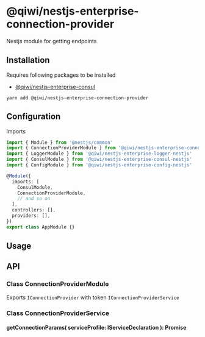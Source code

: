 # @qiwi/nestjs-enterprise-connection-provider
Nestjs module for getting endpoints

## Installation
Requires following packages to be installed
- [@qiwi/nestjs-enterprise-consul](https://github.com/qiwi/nestjs-enterprise/tree/master/packages/consul)

```shell script
yarn add @qiwi/nestjs-enterprise-connection-provider
```
## Configuration
Imports
```typescript
import { Module } from '@nestjs/common'
import { ConnectionProviderModule } from '@qiwi/nestjs-enterprise-connection-provider'
import { LoggerModule } from '@qiwi/nestjs-enterprise-logger-nestjs'
import { ConsulModule } from '@qiwi/nestjs-enterprise-consul-nestjs'
import { ConfigModule } from '@qiwi/nestjs-enterprise-config-nestjs'

@Module({
  imports: [
    ConsulModule,
    ConnectionProviderModule,
    // and so on
  ],
  controllers: [],
  providers: [],
})
export class AppModule {}
```
## Usage

## API
### Class ConnectionProviderModule
Exports `IConnectionProvider` with token `IConnectionProviderService`
### Class ConnectionProviderService
#### getConnectionParams( serviceProfile: IServiceDeclaration ): Promise<IConnectionParams>
